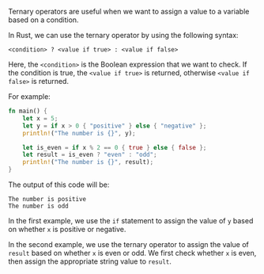 Ternary operators are useful when we want to assign a value to a variable based on a condition.

In Rust, we can use the ternary operator by using the following syntax:

```
<condition> ? <value if true> : <value if false>
```

Here, the `<condition>` is the Boolean expression that we want to check. If the condition is true, the `<value if true>` is returned, otherwise `<value if false>` is returned.

For example:

```rust
fn main() {
    let x = 5;
    let y = if x > 0 { "positive" } else { "negative" };
    println!("The number is {}", y);

    let is_even = if x % 2 == 0 { true } else { false };
    let result = is_even ? "even" : "odd";
    println!("The number is {}", result);
}
```

The output of this code will be:

```
The number is positive
The number is odd
```

In the first example, we use the `if` statement to assign the value of `y` based on whether `x` is positive or negative.

In the second example, we use the ternary operator to assign the value of `result` based on whether `x` is even or odd. We first check whether `x` is even, then assign the appropriate string value to `result`.